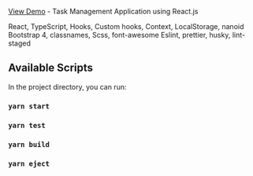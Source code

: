 [View Demo](http://easytodos.surge.sh) - Task Management Application using React.js

React, TypeScript, Hooks, Custom hooks, Context, LocalStorage, nanoid
Bootstrap 4, classnames, Scss, font-awesome
Eslint, prettier, husky, lint-staged

## Available Scripts

In the project directory, you can run:

### `yarn start`
### `yarn test`
### `yarn build`
### `yarn eject`
